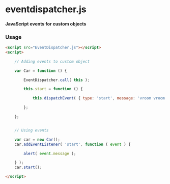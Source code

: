 eventdispatcher.js
========

#### JavaScript events for custom objects ####

### Usage ###

```html
<script src="EventDispatcher.js"></script>
<script>

	// Adding events to custom object

	var Car = function () {

		EventDispatcher.call( this );

		this.start = function () {

			this.dispatchEvent( { type: 'start', message: 'vroom vroom!' } );

		};

	};


	// Using events

	var car = new Car();
	car.addEventListener( 'start', function ( event ) {

		alert( event.message );

	} );
	car.start();

</script>
```
